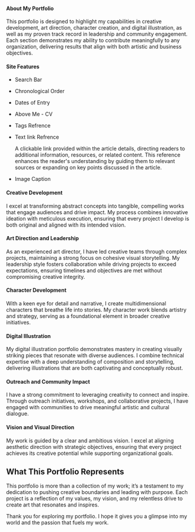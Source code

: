 #### **About My Portfolio**  

This portfolio is designed to highlight my capabilities in creative development, art direction, character creation, and digital illustration, as well as my proven track record in leadership and community engagement. Each section demonstrates my ability to contribute meaningfully to any organization, delivering results that align with both artistic and business objectives.

#### Site Features
* Search Bar
* Chronological Order
* Dates of Entry
* Above Me - CV
* Tags Refrence
* Text link Refrence 

   A clickable link provided within the article details, directing readers to additional information, resources, or related content. This reference enhances the reader's understanding by guiding them to relevant sources or expanding on key points discussed in the article.
* Image Caption  

#### **Creative Development**  
I excel at transforming abstract concepts into tangible, compelling works that engage audiences and drive impact. My process combines innovative ideation with meticulous execution, ensuring that every project I develop is both original and aligned with its intended vision.  

#### **Art Direction and Leadership**  
As an experienced art director, I have led creative teams through complex projects, maintaining a strong focus on cohesive visual storytelling. My leadership style fosters collaboration while driving projects to exceed expectations, ensuring timelines and objectives are met without compromising creative integrity.  

#### **Character Development**  
With a keen eye for detail and narrative, I create multidimensional characters that breathe life into stories. My character work blends artistry and strategy, serving as a foundational element in broader creative initiatives.  

#### **Digital Illustration**  
My digital illustration portfolio demonstrates mastery in creating visually striking pieces that resonate with diverse audiences. I combine technical expertise with a deep understanding of composition and storytelling, delivering illustrations that are both captivating and conceptually robust.  

#### **Outreach and Community Impact**  
I have a strong commitment to leveraging creativity to connect and inspire. Through outreach initiatives, workshops, and collaborative projects, I have engaged with communities to drive meaningful artistic and cultural dialogue.  

#### **Vision and Visual Direction**  
My work is guided by a clear and ambitious vision. I excel at aligning aesthetic direction with strategic objectives, ensuring that every project achieves its creative potential while supporting organizational goals.  

## What This Portfolio Represents

This portfolio is more than a collection of my work; it’s a testament to my dedication to pushing creative boundaries and leading with purpose. Each project is a reflection of my values, my vision, and my relentless drive to create art that resonates and inspires.

Thank you for exploring my portfolio. I hope it gives you a glimpse into my world and the passion that fuels my work. 